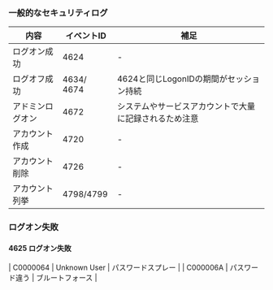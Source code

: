 ### 一般的なセキュリティログ
| 内容 | イベントID | 補足|
| --- | --- | ---|
| ログオン成功        | 4624        | - |
| ログオフ成功       | 4634/ 4674 | 4624と同じLogonIDの期間がセッション持続 |
| アドミンログオン   |  4672       | システムやサービスアカウントで大量に記録されるため注意 |
| アカウント作成     | 4720      | - |
| アカウント削除     | 4726      | - |
| アカウント列挙     | 4798/4799  | - |

### ログオン失敗
#### 4625 ログオン失敗
| C0000064 | Unknown User | パスワードスプレー |
| C000006A | パスワード違う | ブルートフォース |
